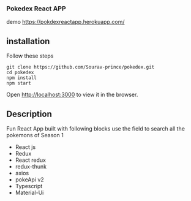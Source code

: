 ### Pokedex React APP
demo https://pokdexreactapp.herokuapp.com/
## installation
Follow these steps
```
git clone https://github.com/Sourav-prince/pokedex.git
cd pokedex
npm install
npm start
```
Open [http://localhost:3000](http://localhost:3000) to view it in the browser.
## Description
Fun React App built with following blocks use the field to search all the pokemons of Season 1
- React js
- Redux
- React redux
- redux-thunk
- axios
- pokeApi v2
- Typescript
- Material-Ui
